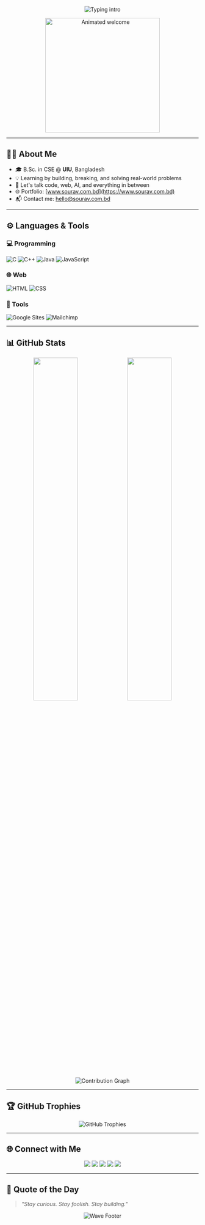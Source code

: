<p align="center">
  <img src="https://readme-typing-svg.demolab.com?font=Fira+Code&weight=500&size=24&pause=1000&color=F75C7E&center=true&vCenter=true&width=435&lines=Hi+there+👋;I'm+Sourav+Saha;Aspiring+CS+Student+%7C+Tech+Explorer;Lifelong+Learner+%7C+Open+Source+Lover" alt="Typing intro" />
</p>

<p align="center">
  <img src="https://media.giphy.com/media/qgQUggAC3Pfv687qPC/giphy.gif" width="300" alt="Animated welcome" />
</p>

---

## 🧑‍💻 About Me

- 🎓 B.Sc. in CSE @ **UIU**, Bangladesh  
- 💡 Learning by building, breaking, and solving real-world problems  
- 💬 Let's talk code, web, AI, and everything in between  
- 🌐 Portfolio: [www.sourav.com.bd](https://www.sourav.com.bd)  
- 📬 Contact me: [hello@sourav.com.bd](mailto:hello@sourav.com.bd)

---

## ⚙️ Languages & Tools

### 💻 Programming
![C](https://img.shields.io/badge/C-00599C?style=flat-square&logo=c&logoColor=white)
![C++](https://img.shields.io/badge/C++-00599C?style=flat-square&logo=c%2B%2B&logoColor=white)
![Java](https://img.shields.io/badge/Java-007396?style=flat-square&logo=java&logoColor=white)
![JavaScript](https://img.shields.io/badge/JavaScript-F7DF1E?style=flat-square&logo=javascript&logoColor=black)

### 🌐 Web
![HTML](https://img.shields.io/badge/HTML5-E34F26?style=flat-square&logo=html5&logoColor=white)
![CSS](https://img.shields.io/badge/CSS3-1572B6?style=flat-square&logo=css3&logoColor=white)

### 🧰 Tools
![Google Sites](https://img.shields.io/badge/Google%20Sites-34A853?style=flat-square&logo=google&logoColor=white)
![Mailchimp](https://img.shields.io/badge/Mailchimp-FFE01B?style=flat-square&logo=mailchimp&logoColor=black)

---

## 📊 GitHub Stats

<p align="center">
  <img src="https://github-readme-stats.vercel.app/api?username=souravsahapartho&show_icons=true&theme=radical" width="48%" />
  <img src="https://github-readme-stats.vercel.app/api/top-langs/?username=souravsahapartho&layout=compact&theme=radical&langs_count=6" width="48%" />
</p>

<p align="center">
  <img src="https://github-readme-activity-graph.vercel.app/graph?username=souravsahapartho&theme=react-dark&bg_color=ffffff&color=000000&line=ff6347&point=0000ff&area=true&hide_border=true" alt="Contribution Graph" />
</p>

---

## 🏆 GitHub Trophies

<p align="center">
  <img src="https://github-profile-trophy.vercel.app/?username=souravsahapartho&theme=onestar&column=6&margin-w=10" alt="GitHub Trophies" />
</p>

---

## 🌐 Connect with Me

<p align="center">
  <a href="https://facebook.com/souravsahapartho" target="_blank"><img src="https://img.shields.io/badge/Facebook-1877F2?style=for-the-badge&logo=facebook&logoColor=white" /></a>
  <a href="https://instagram.com/souravsahapartho" target="_blank"><img src="https://img.shields.io/badge/Instagram-E4405F?style=for-the-badge&logo=instagram&logoColor=white" /></a>
  <a href="https://linkedin.com/in/souravsahapartho" target="_blank"><img src="https://img.shields.io/badge/LinkedIn-0077B5?style=for-the-badge&logo=linkedin&logoColor=white" /></a>
  <a href="https://x.com/souravpartho" target="_blank"><img src="https://img.shields.io/badge/X-000000?style=for-the-badge&logo=twitter&logoColor=white" /></a>
  <a href="https://www.sourav.com.bd" target="_blank"><img src="https://img.shields.io/badge/Website-Visit-blue?style=for-the-badge&logo=google-chrome&logoColor=white" /></a>
</p>

---

## 📌 Quote of the Day

> _"Stay curious. Stay foolish. Stay building."_

<p align="center">
  <img src="https://capsule-render.vercel.app/api?type=waving&color=gradient&height=100&section=footer" alt="Wave Footer" />
</p>
